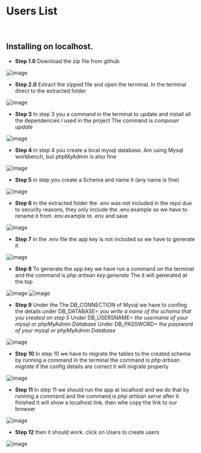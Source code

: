 # Users List

<br>

## Installing on localhost.

* **Step 1.0**
Download the zip file from github
<img src="./ReadMeImages/no1.png" alt="image" />

* **Step 2.0**
Extract the zipped file and open the terminal. In the terminal direct to the extracted folder
<img src="./ReadMeImages/no2.png" alt="image" />

* **Step 3**
In step 3 you a command in the terminal to update and install all the dependencies I used in the project
The command is *composer update*
<img src="./ReadMeImages/no3.png" alt="image" />

* **Step 4**
in step 4 you create a local mysql database. Am using Mysql workbench, but phpMyAdmin is also fine
<img src="./ReadMeImages/no4.png" alt="image" />

* **Step 5**
in step you create a Schema and name it (any name is fine)
<img src="./ReadMeImages/no5.png" alt="image" />

* **Step 6**
In the extracted folder the .env was not included in the repo due to security reasons, they only include the .env.example so we have to rename it from .env.example to .env and save
<img src="./ReadMeImages/no6.png" alt="image" />

* **Step 7**
in the .env file the app key is not included so we have to generate it
<img src="./ReadMeImages/no8.png" alt="image" />

* **Step 8**
To generate the app key we have run a command on the terminal and the command is *php artisan key:generate*
The it will generated at the top
<img src="./ReadMeImages/no9.png" alt="image" />
<img src="./ReadMeImages/no10.png" alt="image" />

* **Step 9**
Under the The DB_CONNECTION of Mysql we have to confing the details 
under DB_DATABASE= *you write a name of the schema that you created on step 5*
Under DB_USERSNAME= *the username of your mysql or phpMyAdmin Database*
Under DB_PASSWORD= *the password of your mysql or phpMyAdmin Database*
<img src="./ReadMeImages/no10.png" alt="image" />

* **Step 10**
In step 10 we have to migrate the tables to the created schema by running a command in the terminal the command is *php artisan migrate* if the config details are correct it will migrate properly 
<img src="./ReadMeImages/no11.png" alt="image" />

* **Step 11**
In step 11 we should run the app at localhost and we do that by running a command and the command is *php artisan serve* after it finished it will show a localhost link. then whe copy the link to our browser 
<img src="./ReadMeImages/no12.png" alt="image" />

* **Step 12**
then it should work. click on Users to create users
<img src="./ReadMeImages/no13.png" alt="image" />







